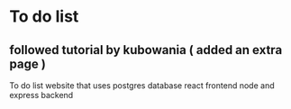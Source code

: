 # To do list
## followed tutorial by kubowania ( added an extra page )
  To do list website that uses postgres database
  react frontend 
  node and express backend
